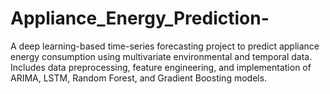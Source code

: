 # Appliance_Energy_Prediction-
A deep learning-based time-series forecasting project to predict appliance energy consumption using multivariate environmental and temporal data. Includes data preprocessing, feature engineering, and implementation of ARIMA, LSTM, Random Forest, and Gradient Boosting models.
